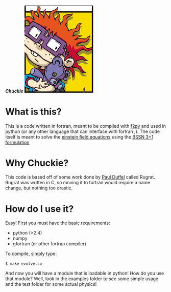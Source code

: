##### Chuckie !["Rugrat + BoxLib = Chuckie"](https://github.com/mynameisfiber/chuckie/raw/master/chuckie.png)

# What is this?

This is a code written in fortran, meant to be compiled with [f2py](http://www.scipy.org/F2py) and used in python (or any other language that can interface with fortran ;).  The code itself is meant to solve the [einstein field equations](http://en.wikipedia.org/wiki/Einstein_field_equations) using the [BSSN 3+1 formulation](http://en.wikipedia.org/wiki/BSSN_formalism)

# Why Chuckie?

This code is based off of some work done by [Paul Duffel](http://duffell.org/) called Rugrat.  Rugrat was written in C, so moving it to fortran would require a name change, but nothing too drastic.

# How do I use it?

Easy!  First you must have the basic requirements:

* python (>2.4)
* numpy
* gfortran (or other fortran compiler)

To compile, simply type:

    $ make evolve.so

And now you will have a module that is loadable in python!  How do you use that module?  Well, look in the examples folder to see some simple usage and the test folder for some actual physics!
